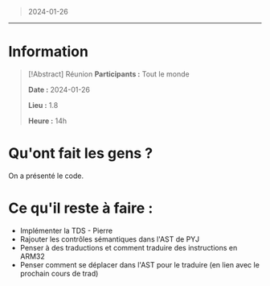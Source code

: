 > 2024-01-26

---

# Information

>[!Abstract] Réunion
>**Participants :** Tout le monde
>
>**Date :** 2024-01-26
>
>**Lieu :** 1.8
>
>**Heure :** 14h

# Qu'ont fait les gens ? 

On a présenté le code.

# Ce qu'il reste à faire :

- Implémenter la TDS - Pierre
- Rajouter les contrôles sémantiques dans l'AST de PYJ
- Penser à des traductions et comment traduire des instructions en ARM32
- Penser comment se déplacer dans l'AST pour le traduire (en lien avec le prochain cours de trad)